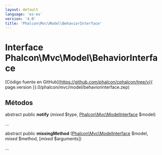 ```yaml
---
layout: default
language: 'es-es'
version: '4.0'
title: 'Phalcon\Mvc\Model\BehaviorInterface'
---
```


# Interface **Phalcon\Mvc\Model\BehaviorInterface**

[Código fuente en GitHub](https://github.com/phalcon/cphalcon/tree/v{{ page.version }}.0/phalcon/mvc/model/behaviorinterface.zep)

## Métodos

abstract public **notify** (*mixed* $type, [Phalcon\Mvc\ModelInterface](Phalcon_Mvc_ModelInterface) $model)

...

abstract public **missingMethod** ([Phalcon\Mvc\ModelInterface](Phalcon_Mvc_ModelInterface) $model, *mixed* $method, [*mixed* $arguments])

...